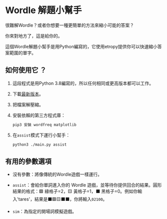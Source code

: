# Wordle 解題小幫手

很難解Wordle？或者你想要一種更簡單的方法來縮小可能的答案？

你來對地方了，這是給你的。

這個Wordle解題小幫手是用Python編寫的，它使用etropy提供你可以快速縮小答案範圍的單字。

## 如何使用它 ？

1. 這段程式是用Python 3.8編寫的，所以任何相同或更高版本都可以工作。

1. 下載[最新版本](https://github.com/Umar-Turdiev/Wordle-Solver/releases/tag/1.0.0)。

1. 把檔案解壓縮。

1. 安裝依賴的第三方程式庫：

    ```sh
    pip3 安裝 wordfreq matplotlib
    ```

1. 在`assist`模式下運行小幫手：

    ```sh
    python3 ./main.py assist
    ```

## 有用的參數選項

* 沒有參數：將像傳統的Wordle遊戲一樣運行。

* `assist`：會給你單詞進入你的 Wordle 遊戲，並等待你提供回合的結果。圓形結果的格式：🟩 綠格子=2，🟨 黃格子=1，⬛️ 黑格子=0。例如你輸入'tares'，結果是⬛️🟩🟨⬛️⬛️，你將輸入`02100`。

* `sim`：為指定的開場詞模擬遊戲。
